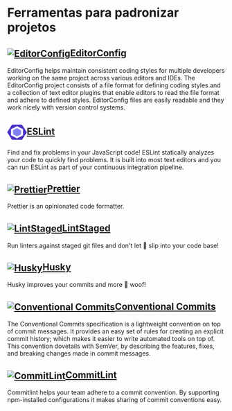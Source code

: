 # Ferramentas para padronizar projetos

## [<img align="center" alt="EditorConfig" height="40" width="45" src="https://editorconfig.org/logo.png">EditorConfig](https://editorconfig.org/#overview)
EditorConfig helps maintain consistent coding styles for multiple developers working on the same project across various editors and IDEs. The EditorConfig project consists of a file format for defining coding styles and a collection of text editor plugins that enable editors to read the file format and adhere to defined styles. EditorConfig files are easily readable and they work nicely with version control systems.

## [<img align="center" alt="ESLint" height="40" width="45" src="https://github.com/devicons/devicon/blob/master/icons/eslint/eslint-original.svg">ESLint](https://editorconfig.org/#overview)
Find and fix problems in your JavaScript code!
ESLint statically analyzes your code to quickly find problems. It is built into most text editors and you can run ESLint as part of your continuous integration pipeline.

## [<img align="center" alt="Prettier" height="40" width="45" src="https://prettier.io/icon.png">Prettier](https://prettier.io/)
Prettier is an opinionated code formatter.

## [<img align="center" alt="LintStaged" height="40" width="45" src="https://avatars.githubusercontent.com/u/142687600?s=48&v=4">LintStaged](https://github.com/lint-staged/lint-staged)
Run linters against staged git files and don't let 💩 slip into your code base!

## [<img align="center" alt="Husky" height="40" width="45" src="https://cdn0.iconfinder.com/data/icons/siberian-husky-emoticons-1/512/Naughty-Emoji-Emotion-Face-Expression-Feeling-512.png">Husky](https://typicode.github.io/husky/)
Husky improves your commits and more 🐶 woof!

## [<img align="center" alt="Conventional Commits" height="40" width="45" src="https://encrypted-tbn0.gstatic.com/images?q=tbn:ANd9GcS9VWinJ7tohm-K4DA9mYGObieiIUVZyQ-Q5Q&usqp=CAU">Conventional Commits](https://www.conventionalcommits.org/en/v1.0.0/)
The Conventional Commits specification is a lightweight convention on top of commit messages. It provides an easy set of rules for creating an explicit commit history; which makes it easier to write automated tools on top of. This convention dovetails with SemVer, by describing the features, fixes, and breaking changes made in commit messages.

## [<img align="center" alt="CommitLint" height="40" width="45" src="https://encrypted-tbn0.gstatic.com/images?q=tbn:ANd9GcTz0IH5tHBbj9LGEoJwKMPeDvnJHFyxk9n8YQ&usqp=CAU">CommitLint](https://commitlint.js.org/)
Commitlint helps your team adhere to a commit convention. By supporting npm-installed configurations it makes sharing of commit conventions easy.
